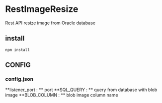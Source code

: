 # RestImageResize
Rest API resize image from Oracle database

## install

```
npm install
```

## CONFIG

### config.json

**listener_port : ** port
**SQL_QUERY : ** query from database with blob image
**BLOB_COLUMN : ** blob image column name
